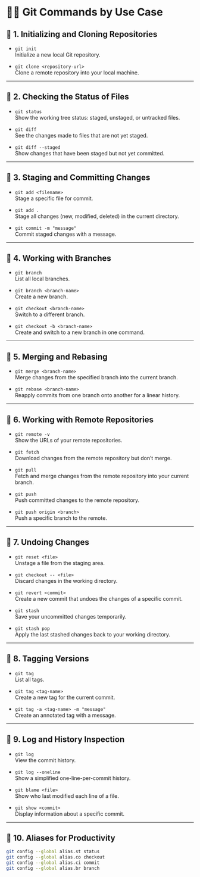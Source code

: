 # 🧑‍💻 Git Commands by Use Case

## 🔹 1. Initializing and Cloning Repositories

- `git init`  
  Initialize a new local Git repository.

- `git clone <repository-url>`  
  Clone a remote repository into your local machine.

---

## 🔹 2. Checking the Status of Files

- `git status`  
  Show the working tree status: staged, unstaged, or untracked files.

- `git diff`  
  See the changes made to files that are not yet staged.

- `git diff --staged`  
  Show changes that have been staged but not yet committed.

---

## 🔹 3. Staging and Committing Changes

- `git add <filename>`  
  Stage a specific file for commit.

- `git add .`  
  Stage all changes (new, modified, deleted) in the current directory.

- `git commit -m "message"`  
  Commit staged changes with a message.

---

## 🔹 4. Working with Branches

- `git branch`  
  List all local branches.

- `git branch <branch-name>`  
  Create a new branch.

- `git checkout <branch-name>`  
  Switch to a different branch.

- `git checkout -b <branch-name>`  
  Create and switch to a new branch in one command.

---

## 🔹 5. Merging and Rebasing

- `git merge <branch-name>`  
  Merge changes from the specified branch into the current branch.

- `git rebase <branch-name>`  
  Reapply commits from one branch onto another for a linear history.

---

## 🔹 6. Working with Remote Repositories

- `git remote -v`  
  Show the URLs of your remote repositories.

- `git fetch`  
  Download changes from the remote repository but don’t merge.

- `git pull`  
  Fetch and merge changes from the remote repository into your current branch.

- `git push`  
  Push committed changes to the remote repository.

- `git push origin <branch>`  
  Push a specific branch to the remote.

---

## 🔹 7. Undoing Changes

- `git reset <file>`  
  Unstage a file from the staging area.

- `git checkout -- <file>`  
  Discard changes in the working directory.

- `git revert <commit>`  
  Create a new commit that undoes the changes of a specific commit.

- `git stash`  
  Save your uncommitted changes temporarily.

- `git stash pop`  
  Apply the last stashed changes back to your working directory.

---

## 🔹 8. Tagging Versions

- `git tag`  
  List all tags.

- `git tag <tag-name>`  
  Create a new tag for the current commit.

- `git tag -a <tag-name> -m "message"`  
  Create an annotated tag with a message.

---

## 🔹 9. Log and History Inspection

- `git log`  
  View the commit history.

- `git log --oneline`  
  Show a simplified one-line-per-commit history.

- `git blame <file>`  
  Show who last modified each line of a file.

- `git show <commit>`  
  Display information about a specific commit.

---

## 🔹 10. Aliases for Productivity

```bash
git config --global alias.st status
git config --global alias.co checkout
git config --global alias.ci commit
git config --global alias.br branch
